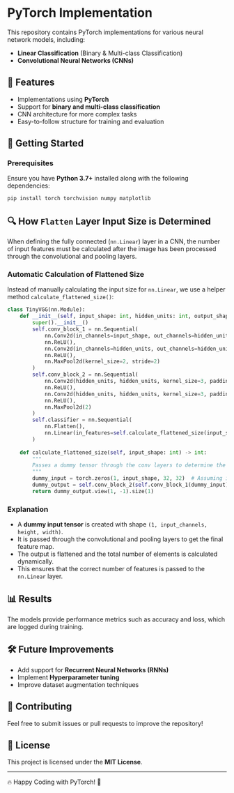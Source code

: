 # PyTorch Implementation

This repository contains PyTorch implementations for various neural network models, including:

- **Linear Classification** (Binary & Multi-class Classification)
- **Convolutional Neural Networks (CNNs)**

## 📌 Features

- Implementations using **PyTorch**
- Support for **binary and multi-class classification**
- CNN architecture for more complex tasks
- Easy-to-follow structure for training and evaluation



## 🚀 Getting Started

### Prerequisites

Ensure you have **Python 3.7+** installed along with the following dependencies:

```bash
pip install torch torchvision numpy matplotlib
```


## 🔍 How `Flatten` Layer Input Size is Determined
When defining the fully connected (`nn.Linear`) layer in a CNN, the number of input features must be calculated after the image has been processed through the convolutional and pooling layers.

### Automatic Calculation of Flattened Size
Instead of manually calculating the input size for `nn.Linear`, we use a helper method `calculate_flattened_size()`:

```python
class TinyVGG(nn.Module):
    def __init__(self, input_shape: int, hidden_units: int, output_shape: int) -> None:
        super().__init__()
        self.conv_block_1 = nn.Sequential(
            nn.Conv2d(in_channels=input_shape, out_channels=hidden_units, kernel_size=3, stride=1, padding=1),
            nn.ReLU(),
            nn.Conv2d(in_channels=hidden_units, out_channels=hidden_units, kernel_size=3, stride=1, padding=1),
            nn.ReLU(),
            nn.MaxPool2d(kernel_size=2, stride=2)
        )
        self.conv_block_2 = nn.Sequential(
            nn.Conv2d(hidden_units, hidden_units, kernel_size=3, padding=1),
            nn.ReLU(),
            nn.Conv2d(hidden_units, hidden_units, kernel_size=3, padding=1),
            nn.ReLU(),
            nn.MaxPool2d(2)
        )
        self.classifier = nn.Sequential(
            nn.Flatten(),
            nn.Linear(in_features=self.calculate_flattened_size(input_shape), out_features=output_shape)
        )
    
    def calculate_flattened_size(self, input_shape: int) -> int:
        """
        Passes a dummy tensor through the conv layers to determine the final feature map size.
        """
        dummy_input = torch.zeros(1, input_shape, 32, 32)  # Assuming input images are 32x32
        dummy_output = self.conv_block_2(self.conv_block_1(dummy_input))
        return dummy_output.view(1, -1).size(1)
```

### Explanation
- A **dummy input tensor** is created with shape `(1, input_channels, height, width)`.
- It is passed through the convolutional and pooling layers to get the final feature map.
- The output is flattened and the total number of elements is calculated dynamically.
- This ensures that the correct number of features is passed to the `nn.Linear` layer.




## 📊 Results

The models provide performance metrics such as accuracy and loss, which are logged during training.

## 🛠 Future Improvements

- Add support for **Recurrent Neural Networks (RNNs)**
- Implement **Hyperparameter tuning**
- Improve dataset augmentation techniques

## 🤝 Contributing

Feel free to submit issues or pull requests to improve the repository!

## 📜 License

This project is licensed under the **MIT License**.

---

🔥 Happy Coding with PyTorch! 🚀


